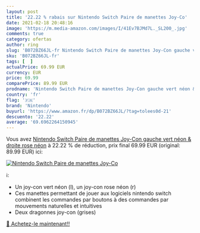 ```yaml
---
layout: post
title: '22.22 % rabais sur Nintendo Switch Paire de manettes Joy-Co'
date: 2021-02-18 20:48:16
image: 'https://m.media-amazon.com/images/I/41Ev7BJMd7L._SL200_.jpg'
comments: true
category: ofertas
author: ring
slug: 'B072BZ66JL-fr Nintendo Switch Paire de manettes Joy-Con gauche vert néon...'
sku: 'B072BZ66JL-fr'
tags: [  ]
actualPrice: 69.99 EUR
currency: EUR
price: 69.99
comparePrice: 89.99 EUR
prodname: 'Nintendo Switch Paire de manettes Joy-Con gauche vert néon & droite rose néon'
country: 'fr'
flag: '🇫🇷'
brand: 'Nintendo'
buyurl: 'https://www.amazon.fr/dp/B072BZ66JL/?tag=tolees0d-21'
descuento: '22.22'
average: '69.6962264150945'
---
```


Vous avez [Nintendo Switch Paire de manettes Joy-Con gauche vert néon & droite rose néon](https://www.amazon.fr/dp/B072BZ66JL/?tag=tolees0d-21)  à  22.22 % de réduction, prix final  69.99 EUR (original: 89.99 EUR) ici:

[![Nintendo Switch Paire de manettes Joy-Co](https://m.media-amazon.com/images/I/41Ev7BJMd7L._SL200_.jpg)](https://www.amazon.fr/dp/B072BZ66JL/?tag=tolees0d-21)

ℹ️:

- Un joy-con vert néon (l), un joy-con rose néon (r)
- Ces manettes permettant de jouer aux logiciels nintendo switch combinent les commandes par boutons à des commandes par mouvements naturelles et intuitives
- Deux dragonnes joy-con (grises)

[🛒 Achetez-le maintenant!!](https://www.amazon.fr/dp/B072BZ66JL/?tag=tolees0d-21)
